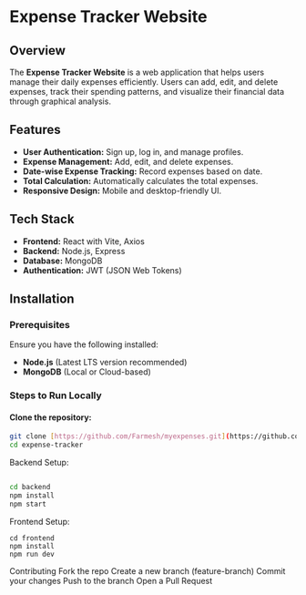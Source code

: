 # Expense Tracker Website

## Overview
The **Expense Tracker Website** is a web application that helps users manage their daily expenses efficiently. Users can add, edit, and delete expenses, track their spending patterns, and visualize their financial data through graphical analysis.

## Features
- **User Authentication:** Sign up, log in, and manage profiles.
- **Expense Management:** Add, edit, and delete expenses.
- **Date-wise Expense Tracking:** Record expenses based on date.
- **Total Calculation:** Automatically calculates the total expenses.
- **Responsive Design:** Mobile and desktop-friendly UI.

## Tech Stack
- **Frontend:** React with Vite, Axios
- **Backend:** Node.js, Express
- **Database:** MongoDB
- **Authentication:** JWT (JSON Web Tokens)

## Installation
### Prerequisites
Ensure you have the following installed:
- **Node.js** (Latest LTS version recommended)
- **MongoDB** (Local or Cloud-based)

### Steps to Run Locally
#### Clone the repository:
```sh
git clone [https://github.com/Farmesh/myexpenses.git](https://github.com/Farmesh/myexpenses)
cd expense-tracker
```
Backend Setup:
```sh

cd backend
npm install
npm start
```
Frontend Setup:
```
cd frontend
npm install
npm run dev
```
Contributing
Fork the repo
Create a new branch (feature-branch)
Commit your changes
Push to the branch
Open a Pull Request
